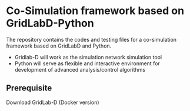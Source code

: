 # Co-Simulation framework based on GridLabD-Python

The repository contains the codes and testing files for a co-simulation framework based on GridLabD and Python.
- Gridlab-D will work as the simulation network simulation tool
- Python will serve as flexible and interactive environment for development of advanced analysis/control algorithms

## Prerequisite

Download GridLab-D (Docker version)
